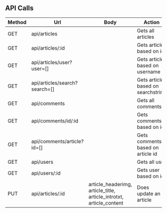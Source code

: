 ## API Calls

Method            | Url                   | Body          | Action
-------------     | -------------         | ------------- | -------------
GET               | api/articles          |               | Gets all articles
GET               | api/articles/:id      |               | Gets articles based on id
GET               | api/articles/user?user=[]    |               | Gets articles based on username
GET               | api/articles/search?search=[]     |               | Gets articles based on searchstring
GET               | api/comments     |               | Gets all comments
GET               | api/comments/id/:id      |               | Gets comments based on id
GET               | api/comments/article?id=[]     |               | Gets comments based on article id
GET               | api/users    |               | Gets all user 
GET               | api/users/:id      |               | Gets user based on id
PUT               | api/articles/:id      |   article_headerimg, article_title, article_introtxt, article_content | Does update an article




               
